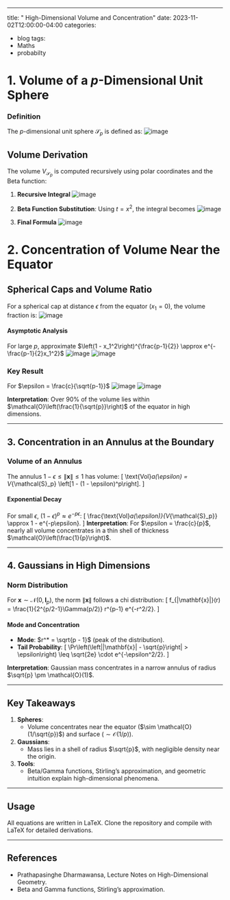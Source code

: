 
---
title: " High-Dimensional Volume and Concentration"
date: 2023-11-02T12:00:00-04:00
categories:
  - blog
tags:
  - Maths
  - probabilty




# **1. Volume of a $p$-Dimensional Unit Sphere**

### **Definition**
The $p$-dimensional unit sphere $\mathcal{S}_p$ is defined as:
![image](https://github.com/user-attachments/assets/04bdacc8-279f-44d8-91e3-7033f07dc55c)


## **Volume Derivation**
The volume $V_{\mathcal{S}_p}$ is computed recursively using polar coordinates and the Beta function:
1. **Recursive Integral**
![image](https://github.com/user-attachments/assets/8d8fa7cb-65c1-443e-9b1a-cea1a608fcb5)


2. **Beta Function Substitution**:
   Using $t = x^2$, the integral becomes
![image](https://github.com/user-attachments/assets/d3200baf-a42f-4be9-aaf2-1a530cdcae86)


3. **Final Formula**
![image](https://github.com/user-attachments/assets/0a19c43f-85c6-45ad-99c8-d43e41f5793a)



# **2. Concentration of Volume Near the Equator**

## **Spherical Caps and Volume Ratio**
For a spherical cap at distance $\epsilon$ from the equator ($x_1 = 0$), the volume fraction is:
![image](https://github.com/user-attachments/assets/bd709aac-d824-482a-9507-8355b35b6c34)


#### **Asymptotic Analysis**
For large $p$, approximate $\left(1 - x_1^2\right)^{\frac{p-1}{2}} \approx e^{-\frac{p-1}{2}x_1^2}$
![image](https://github.com/user-attachments/assets/655b9dce-b4e5-46ac-aa02-782a49ad0a6e)
![image](https://github.com/user-attachments/assets/0375aae1-586f-4e20-b448-283efad4cbbf)


### **Key Result**
For $\epsilon = \frac{c}{\sqrt{p-1}}$
![image](https://github.com/user-attachments/assets/c24e66cb-7150-4e6f-b184-3700256b68e1)
![image](https://github.com/user-attachments/assets/ebaa2c07-739a-4175-92b5-b215fafd4516)


**Interpretation**: Over 90% of the volume lies within $\mathcal{O}\left(\frac{1}{\sqrt{p}}\right)$ of the equator in high dimensions.

---

## **3. Concentration in an Annulus at the Boundary**

### **Volume of an Annulus**
The annulus $1 - \epsilon \leq \|\mathbf{x}\| \leq 1$ has volume:
\[
\text{Vol}_a(\epsilon) = V_{\mathcal{S}_p} \left[1 - (1 - \epsilon)^p\right].
\]

#### **Exponential Decay**
For small $\epsilon$, $(1 - \epsilon)^p \approx e^{-p\epsilon}$:
\[
\frac{\text{Vol}_a(\epsilon)}{V_{\mathcal{S}_p}} \approx 1 - e^{-p\epsilon}.
\]
**Interpretation**: For $\epsilon = \frac{c}{p}$, nearly all volume concentrates in a thin shell of thickness $\mathcal{O}\left(\frac{1}{p}\right)$.

---

## **4. Gaussians in High Dimensions**

### **Norm Distribution**
For $\mathbf{x} \sim \mathcal{N}(0, \mathbf{I}_p)$, the norm $\|\mathbf{x}\|$ follows a chi distribution:
\[
f_{\|\mathbf{x}\|}(r) = \frac{1}{2^{p/2-1}\Gamma(p/2)} r^{p-1} e^{-r^2/2}.
\]

#### **Mode and Concentration**
- **Mode**: $r^* = \sqrt{p - 1}$ (peak of the distribution).
- **Tail Probability**:
\[
\Pr\left(\left|\|\mathbf{x}\| - \sqrt{p}\right| > \epsilon\right) \leq \sqrt{2e} \cdot e^{-\epsilon^2/2}.
\]

**Interpretation**: Gaussian mass concentrates in a narrow annulus of radius $\sqrt{p} \pm \mathcal{O}(1)$.

---

## **Key Takeaways**
1. **Spheres**: 
   - Volume concentrates near the equator ($\sim \mathcal{O}(1/\sqrt{p})$) and surface ($\sim \mathcal{O}(1/p)$).
2. **Gaussians**:
   - Mass lies in a shell of radius $\sqrt{p}$, with negligible density near the origin.
3. **Tools**:
   - Beta/Gamma functions, Stirling’s approximation, and geometric intuition explain high-dimensional phenomena.

---

## **Usage**
All equations are written in LaTeX. Clone the repository and compile with LaTeX for detailed derivations.

---

## **References**
- Prathapasinghe Dharmawansa, Lecture Notes on High-Dimensional Geometry.
- Beta and Gamma functions, Stirling’s approximation.

